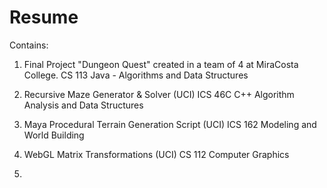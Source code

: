 # Resume

Contains:

1) Final Project "Dungeon Quest" created in a team of 4 at MiraCosta College. 
   CS 113 Java - Algorithms and Data Structures
   
2) Recursive Maze Generator & Solver (UCI)
   ICS 46C C++ Algorithm Analysis and Data Structures
   
3) Maya Procedural Terrain Generation Script (UCI)
   ICS 162 Modeling and World Building
   
4) WebGL Matrix Transformations (UCI)
   CS 112 Computer Graphics
   
5) 
    
